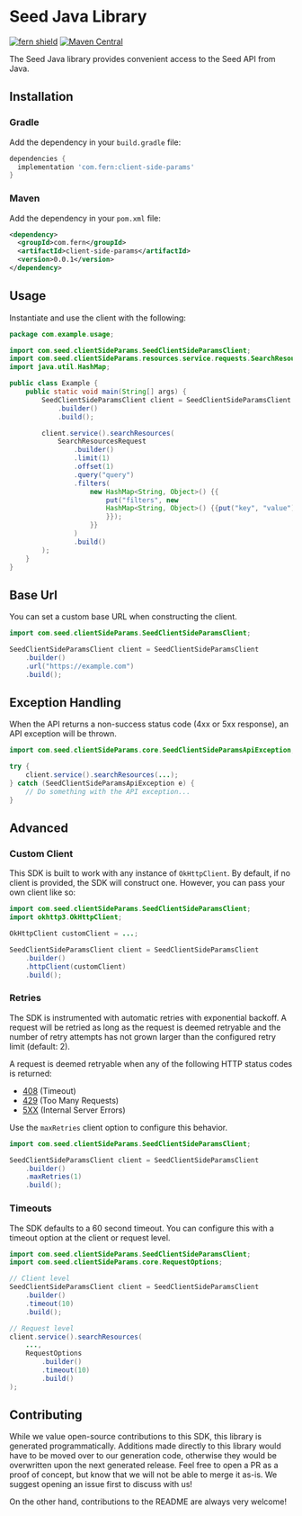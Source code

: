 # Seed Java Library

[![fern shield](https://img.shields.io/badge/%F0%9F%8C%BF-Built%20with%20Fern-brightgreen)](https://buildwithfern.com?utm_source=github&utm_medium=github&utm_campaign=readme&utm_source=Seed%2FJava)
[![Maven Central](https://img.shields.io/maven-central/v/com.fern/client-side-params)](https://central.sonatype.com/artifact/com.fern/client-side-params)

The Seed Java library provides convenient access to the Seed API from Java.

## Installation

### Gradle

Add the dependency in your `build.gradle` file:

```groovy
dependencies {
  implementation 'com.fern:client-side-params'
}
```

### Maven

Add the dependency in your `pom.xml` file:

```xml
<dependency>
  <groupId>com.fern</groupId>
  <artifactId>client-side-params</artifactId>
  <version>0.0.1</version>
</dependency>
```

## Usage

Instantiate and use the client with the following:

```java
package com.example.usage;

import com.seed.clientSideParams.SeedClientSideParamsClient;
import com.seed.clientSideParams.resources.service.requests.SearchResourcesRequest;
import java.util.HashMap;

public class Example {
    public static void main(String[] args) {
        SeedClientSideParamsClient client = SeedClientSideParamsClient
            .builder()
            .build();

        client.service().searchResources(
            SearchResourcesRequest
                .builder()
                .limit(1)
                .offset(1)
                .query("query")
                .filters(
                    new HashMap<String, Object>() {{
                        put("filters", new 
                        HashMap<String, Object>() {{put("key", "value");
                        }});
                    }}
                )
                .build()
        );
    }
}
```

## Base Url

You can set a custom base URL when constructing the client.

```java
import com.seed.clientSideParams.SeedClientSideParamsClient;

SeedClientSideParamsClient client = SeedClientSideParamsClient
    .builder()
    .url("https://example.com")
    .build();
```

## Exception Handling

When the API returns a non-success status code (4xx or 5xx response), an API exception will be thrown.

```java
import com.seed.clientSideParams.core.SeedClientSideParamsApiException;

try {
    client.service().searchResources(...);
} catch (SeedClientSideParamsApiException e) {
    // Do something with the API exception...
}
```

## Advanced

### Custom Client

This SDK is built to work with any instance of `OkHttpClient`. By default, if no client is provided, the SDK will construct one. 
However, you can pass your own client like so:

```java
import com.seed.clientSideParams.SeedClientSideParamsClient;
import okhttp3.OkHttpClient;

OkHttpClient customClient = ...;

SeedClientSideParamsClient client = SeedClientSideParamsClient
    .builder()
    .httpClient(customClient)
    .build();
```

### Retries

The SDK is instrumented with automatic retries with exponential backoff. A request will be retried as long
as the request is deemed retryable and the number of retry attempts has not grown larger than the configured
retry limit (default: 2).

A request is deemed retryable when any of the following HTTP status codes is returned:

- [408](https://developer.mozilla.org/en-US/docs/Web/HTTP/Status/408) (Timeout)
- [429](https://developer.mozilla.org/en-US/docs/Web/HTTP/Status/429) (Too Many Requests)
- [5XX](https://developer.mozilla.org/en-US/docs/Web/HTTP/Status/500) (Internal Server Errors)

Use the `maxRetries` client option to configure this behavior.

```java
import com.seed.clientSideParams.SeedClientSideParamsClient;

SeedClientSideParamsClient client = SeedClientSideParamsClient
    .builder()
    .maxRetries(1)
    .build();
```

### Timeouts

The SDK defaults to a 60 second timeout. You can configure this with a timeout option at the client or request level.

```java
import com.seed.clientSideParams.SeedClientSideParamsClient;
import com.seed.clientSideParams.core.RequestOptions;

// Client level
SeedClientSideParamsClient client = SeedClientSideParamsClient
    .builder()
    .timeout(10)
    .build();

// Request level
client.service().searchResources(
    ...,
    RequestOptions
        .builder()
        .timeout(10)
        .build()
);
```

## Contributing

While we value open-source contributions to this SDK, this library is generated programmatically.
Additions made directly to this library would have to be moved over to our generation code,
otherwise they would be overwritten upon the next generated release. Feel free to open a PR as
a proof of concept, but know that we will not be able to merge it as-is. We suggest opening
an issue first to discuss with us!

On the other hand, contributions to the README are always very welcome!